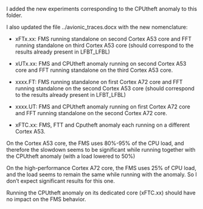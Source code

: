I added the new experiments corresponding to the CPUtheft anomaly to this folder. 

I also updated the file ../avionic_traces.docx with the new nomenclature:


 * xFTx.xx: FMS running standalone on second Cortex A53 core and FFT running standalone on third Cortex A53 core (should correspond to the results already present in LFBT_LFBL) 

 * xUTx.xx: FMS and CPUtheft anomaly running on second Cortex A53 core and FFT running standalone on the third Cortex A53 core. 

 * xxxx.FT: FMS running standalone on first Cortex A72 core and FFT running standalone on the second Cortex A53 core (should correspond to the results already present in LFBT_LFBL) 

 * xxxx.UT: FMS and CPUtheft anomaly running on first Cortex A72 core and FFT running standalone on the second Cortex A72 core. 

 * xFTC.xx: FMS, FTT and Cputheft anomaly each running on a different Cortex A53.


On the Cortex A53 core, the FMS uses 80%-95% of the CPU load, and therefore the slowdown seems to be significant while running together with the CPUtheft anomaly (with a load lowered to 50%) 

On the high-performance Cortex A72 core, the FMS uses 25% of CPU load, and the load seems to remain the same while running with the anomaly. So I don’t expect significant results for this one. 

Running the CPUtheft anomaly on its dedicated core (xFTC.xx)
should have no impact on the FMS behavior.
